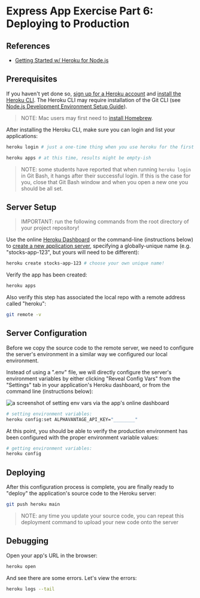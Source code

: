 # Express App Exercise Part 6: Deploying to Production

## References

  + [Getting Started w/ Heroku for Node.js](https://devcenter.heroku.com/articles/getting-started-with-nodejs)

## Prerequisites

If you haven't yet done so, [sign up for a Heroku account](https://signup.heroku.com/) and [install the Heroku CLI](https://devcenter.heroku.com/articles/heroku-cli#download-and-install). The Heroku CLI may require installation of the Git CLI (see [Node.js Development Environment Setup Guide](/exercises/local-dev-setup/exercise.md#git-cli)).

> NOTE: Mac users may first need to [install Homebrew](https://github.com/prof-rossetti/intro-to-python/blob/master/notes/clis/brew.md).

After installing the Heroku CLI, make sure you can login and list your applications:

```sh
heroku login # just a one-time thing when you use heroku for the first time

heroku apps # at this time, results might be empty-ish
```

> NOTE: some students have reported that when running `heroku login` in Git Bash, it hangs after their successful login. If this is the case for you, close that Git Bash window and when you open a new one you should be all set.

## Server Setup

> IMPORTANT: run the following commands from the root directory of your project repository!

Use the online [Heroku Dashboard](https://dashboard.heroku.com/) or the command-line (instructions below) to [create a new application server](https://dashboard.heroku.com/new-app), specifying a globally-unique name (e.g. "stocks-app-123", but yours will need to be different):

```sh
heroku create stocks-app-123 # choose your own unique name!
```

Verify the app has been created:

```sh
heroku apps
```

Also verify this step has associated the local repo with a remote address called "heroku":

```sh
git remote -v
```

## Server Configuration

Before we copy the source code to the remote server, we need to configure the server's environment in a similar way we configured our local environment.

Instead of using a ".env" file, we will directly configure the server's environment variables by either clicking "Reveal Config Vars" from the "Settings" tab in your application's Heroku dashboard, or from the command line (instructions below):

![a screenshot of setting env vars via the app's online dashboard](https://user-images.githubusercontent.com/1328807/54229588-f249e880-44da-11e9-920a-b11d4c210a99.png)

```sh
# setting environment variables:
heroku config:set ALPHAVANTAGE_API_KEY="________"
```

At this point, you should be able to verify the production environment has been configured with the proper environment variable values:

```sh
# getting environment variables:
heroku config
```

## Deploying

After this configuration process is complete, you are finally ready to "deploy" the application's source code to the Heroku server:

```sh
git push heroku main
```

> NOTE: any time you update your source code, you can repeat this deployment command to upload your new code onto the server

## Debugging

Open your app's URL in the browser:

```sh
heroku open
```

And see there are some errors. Let's view the errors:

```sh
heroku logs --tail
```
